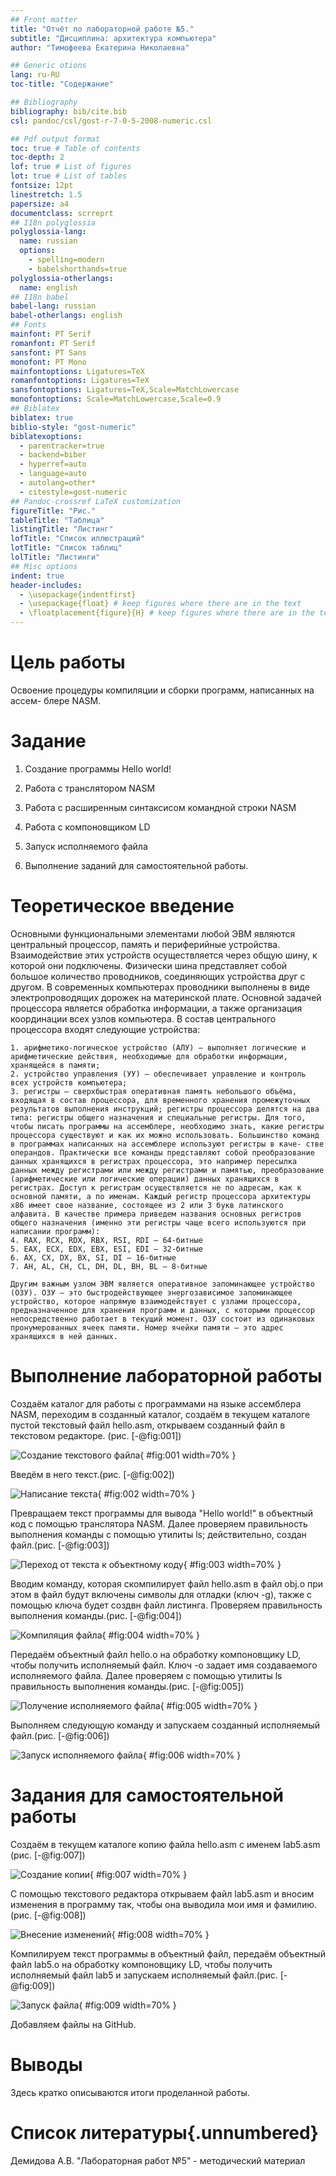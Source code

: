 ```yaml
---
## Front matter
title: "Отчёт по лабораторной работе №5."
subtitle: "Дисциплина: архитектура компьютера"
author: "Тимофеева Екатерина Николаевна"

## Generic otions
lang: ru-RU
toc-title: "Содержание"

## Bibliography
bibliography: bib/cite.bib
csl: pandoc/csl/gost-r-7-0-5-2008-numeric.csl

## Pdf output format
toc: true # Table of contents
toc-depth: 2
lof: true # List of figures
lot: true # List of tables
fontsize: 12pt
linestretch: 1.5
papersize: a4
documentclass: scrreprt
## I18n polyglossia
polyglossia-lang:
  name: russian
  options:
	- spelling=modern
	- babelshorthands=true
polyglossia-otherlangs:
  name: english
## I18n babel
babel-lang: russian
babel-otherlangs: english
## Fonts
mainfont: PT Serif
romanfont: PT Serif
sansfont: PT Sans
monofont: PT Mono
mainfontoptions: Ligatures=TeX
romanfontoptions: Ligatures=TeX
sansfontoptions: Ligatures=TeX,Scale=MatchLowercase
monofontoptions: Scale=MatchLowercase,Scale=0.9
## Biblatex
biblatex: true
biblio-style: "gost-numeric"
biblatexoptions:
  - parentracker=true
  - backend=biber
  - hyperref=auto
  - language=auto
  - autolang=other*
  - citestyle=gost-numeric
## Pandoc-crossref LaTeX customization
figureTitle: "Рис."
tableTitle: "Таблица"
listingTitle: "Листинг"
lofTitle: "Список иллюстраций"
lotTitle: "Список таблиц"
lolTitle: "Листинги"
## Misc options
indent: true
header-includes:
  - \usepackage{indentfirst}
  - \usepackage{float} # keep figures where there are in the text
  - \floatplacement{figure}{H} # keep figures where there are in the text
---
```


# Цель работы

Освоение процедуры компиляции и сборки программ, написанных на ассем-
блере NASM.

# Задание

1. Создание программы Hello world!

2. Работа с транслятором NASM

3. Работа с расширенным синтаксисом командной строки NASM

4. Работа с компоновщиком LD

5. Запуск исполняемого файла

6. Выполнение заданий для самостоятельной работы.


# Теоретическое введение

Основными функциональными элементами любой ЭВМ являются центральный процессор, память и периферийные устройства. Взаимодействие этих устройств осуществляется через общую шину, к которой они подключены. Физически шина представляет собой большое количество проводников, соединяющих устройства друг с другом. В современных компьютерах проводники выполнены в виде электропроводящих дорожек на материнской плате. Основной задачей процессора является обработка информации, а также организация координации всех узлов компьютера. В состав центрального процессора входят следующие устройства:

    1. арифметико-логическое устройство (АЛУ) — выполняет логические и арифметические действия, необходимые для обработки информации, хранящейся в памяти;
    2. устройство управления (УУ) — обеспечивает управление и контроль всех устройств компьютера;
    3. регистры — сверхбыстрая оперативная память небольшого объёма, входящая в состав процессора, для временного хранения промежуточных результатов выполнения инструкций; регистры процессора делятся на два типа: регистры общего назначения и специальные регистры. Для того, чтобы писать программы на ассемблере, необходимо знать, какие регистры процессора существуют и как их можно использовать. Большинство команд в программах написанных на ассемблере используют регистры в каче- стве операндов. Практически все команды представляют собой преобразование данных хранящихся в регистрах процессора, это например пересылка данных между регистрами или между регистрами и памятью, преобразование (арифметические или логические операции) данных хранящихся в регистрах. Доступ к регистрам осуществляется не по адресам, как к основной памяти, а по именам. Каждый регистр процессора архитектуры x86 имеет свое название, состоящее из 2 или 3 букв латинского алфавита. В качестве примера приведем названия основных регистров общего назначения (именно эти регистры чаще всего используются при написании программ):
    4. RAX, RCX, RDX, RBX, RSI, RDI — 64-битные
    5. EAX, ECX, EDX, EBX, ESI, EDI — 32-битные
    6. AX, CX, DX, BX, SI, DI — 16-битные
    7. AH, AL, CH, CL, DH, DL, BH, BL — 8-битные
    
    Другим важным узлом ЭВМ является оперативное запоминающее устройство (ОЗУ). ОЗУ — это быстродействующее энергозависимое запоминающее устройство, которое напрямую взаимодействует с узлами процессора, предназначенное для хранения программ и данных, с которыми процессор непосредственно работает в текущий момент. ОЗУ состоит из одинаковых пронумерованных ячеек памяти. Номер ячейки памяти — это адрес хранящихся в ней данных. 


# Выполнение лабораторной работы

Создаём каталог для работы с программами на языке ассемблера NASM, переходим в созданный каталог, создаём в текущем каталоге пустой текстовый файл hello.asm, открываем созданный файл в текстовом редакторе. (рис. [-@fig:001])

![Создание текстового файла](./image/r1){ #fig:001 width=70% }

Введём в него текст.(рис. [-@fig:002])

![Написание текста](./image/r2){ #fig:002 width=70% }

Превращаем текст программы для вывода "Hello world!" в объектный код с помощью транслятора NASM. Далее проверяем правильность выполнения команды с помощью утилиты ls; действительно, создан файл.(рис. [-@fig:003])

![Переход от текста к объектному коду](./image/r3){ #fig:003 width=70% }

Вводим команду, которая скомпилирует файл hello.asm в файл obj.o при этом в файл будут включены символы для отладки (ключ -g), также с помощью ключа будет создвн файл листинга. Проверяем правильность выполнения команды.(рис. [-@fig:004])

![Компиляция файла](./image/r4){ #fig:004 width=70% }

Передаём объектный файл hello.o на обработку компоновщику LD, чтобы получить исполняемый файл. Ключ -о задает имя создаваемого исполняемого файла. Далее проверяем с помощью утилиты ls правильность выполнения команды.(рис. [-@fig:005])

![Получение исполняемого файла](./image/r5){ #fig:005 width=70% }

Выполняем следующую команду и запускаем созданный исполняемый файл.(рис. [-@fig:006])

![Запуск исполняемого файла](./image/r6){ #fig:006 width=70% }

# Задания для самостоятельной работы

Создаём в текущем каталоге копию файла hello.asm с именем lab5.asm (рис. [-@fig:007])

![Создание копии](./image/r7){ #fig:007 width=70% }

С помощью текстового редактора открываем файл lab5.asm и вносим изменения в программу так, чтобы она выводила мои имя и фамилию.(рис. [-@fig:008])

![Внесение изменений](./image/r8){ #fig:008 width=70% }

Компилируем текст программы в объектный файл, передаём объектный файл lab5.o на обработку компоновщику LD, чтобы получить исполняемый файл lab5 и запускаем исполняемый файл.(рис. [-@fig:009])

![Запуск файла](./image/r9){ #fig:009 width=70% }

Добавляем файлы на GitHub.

# Выводы

Здесь кратко описываются итоги проделанной работы.

# Список литературы{.unnumbered}

Демидова А.В. "Лабораторная работ №5" - методический материал
